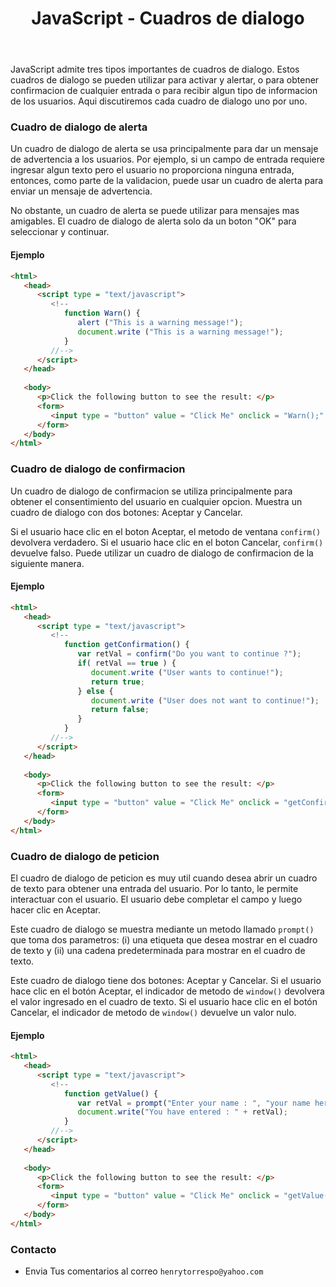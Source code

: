 ﻿---
title: JavaScript - Cuadros de dialogo
description: Estos cuadros de dialogo se pueden utilizar para activar y alertar, o para obtener confirmacion de cualquier entrada
categories: Blog
comments: true
---

JavaScript admite tres tipos importantes de cuadros de dialogo. Estos cuadros de dialogo se pueden utilizar para activar y alertar, o para obtener confirmacion de cualquier entrada o para recibir algun tipo de informacion de los usuarios. Aqui discutiremos cada cuadro de dialogo uno por uno.

### Cuadro de dialogo de alerta

Un cuadro de dialogo de alerta se usa principalmente para dar un mensaje de advertencia a los usuarios. Por ejemplo, si un campo de entrada requiere ingresar algun texto pero el usuario no proporciona ninguna entrada, entonces, como parte de la validacion, puede usar un cuadro de alerta para enviar un mensaje de advertencia.

No obstante, un cuadro de alerta se puede utilizar para mensajes mas amigables. El cuadro de dialogo de alerta solo da un boton "OK" para seleccionar y continuar.

#### Ejemplo

```html
<html>
   <head>   
      <script type = "text/javascript">
         <!--
            function Warn() {
               alert ("This is a warning message!");
               document.write ("This is a warning message!");
            }
         //-->
      </script>     
   </head>
   
   <body>
      <p>Click the following button to see the result: </p>      
      <form>
         <input type = "button" value = "Click Me" onclick = "Warn();" />
      </form>     
   </body>
</html>
```

### Cuadro de dialogo de confirmacion

Un cuadro de dialogo de confirmacion se utiliza principalmente para obtener el consentimiento del usuario en cualquier opcion. Muestra un cuadro de dialogo con dos botones: Aceptar y Cancelar.

Si el usuario hace clic en el boton Aceptar, el metodo de ventana `confirm()` devolvera verdadero. Si el usuario hace clic en el boton Cancelar, `confirm()` devuelve falso. Puede utilizar un cuadro de dialogo de confirmacion de la siguiente manera.

#### Ejemplo

```html
<html>
   <head>   
      <script type = "text/javascript">
         <!--
            function getConfirmation() {
               var retVal = confirm("Do you want to continue ?");
               if( retVal == true ) {
                  document.write ("User wants to continue!");
                  return true;
               } else {
                  document.write ("User does not want to continue!");
                  return false;
               }
            }
         //-->
      </script>     
   </head>
   
   <body>
      <p>Click the following button to see the result: </p>      
      <form>
         <input type = "button" value = "Click Me" onclick = "getConfirmation();" />
      </form>      
   </body>
</html>
```

### Cuadro de dialogo de peticion

El cuadro de dialogo de peticion es muy util cuando desea abrir un cuadro de texto para obtener una entrada del usuario. Por lo tanto, le permite interactuar con el usuario. El usuario debe completar el campo y luego hacer clic en Aceptar.

Este cuadro de dialogo se muestra mediante un metodo llamado `prompt()` que toma dos parametros: (i) una etiqueta que desea mostrar en el cuadro de texto y (ii) una cadena predeterminada para mostrar en el cuadro de texto.

Este cuadro de dialogo tiene dos botones: Aceptar y Cancelar. Si el usuario hace clic en el botón Aceptar, el indicador de metodo de `window()` devolvera el valor ingresado en el cuadro de texto. Si el usuario hace clic en el botón Cancelar, el indicador de metodo de `window()` devuelve un valor nulo.

#### Ejemplo

```html
<html>
   <head>     
      <script type = "text/javascript">
         <!--
            function getValue() {
               var retVal = prompt("Enter your name : ", "your name here");
               document.write("You have entered : " + retVal);
            }
         //-->
      </script>      
   </head>
   
   <body>
      <p>Click the following button to see the result: </p>      
      <form>
         <input type = "button" value = "Click Me" onclick = "getValue();" />
      </form>      
   </body>
</html>
```


### Contacto

- Envia Tus comentarios al correo `henrytorrespo@yahoo.com`
